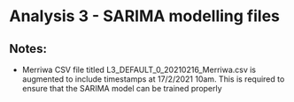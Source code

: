 # Analysis 3 - SARIMA modelling files

## Notes:
* Merriwa CSV file titled L3_DEFAULT_0_20210216_Merriwa.csv is augmented to include timestamps at 17/2/2021 10am. This is required to ensure that the SARIMA model can be trained properly
